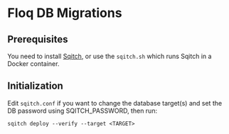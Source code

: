 # Floq DB Migrations

## Prerequisites

You need to install [Sqitch](http://sqitch.org), or use the `sqitch.sh` which
runs Sqitch in a Docker container.

## Initialization

Edit `sqitch.conf` if you want to change the database target(s) and set the DB
password using SQITCH_PASSWORD, then run:

```
sqitch deploy --verify --target <TARGET>
```

